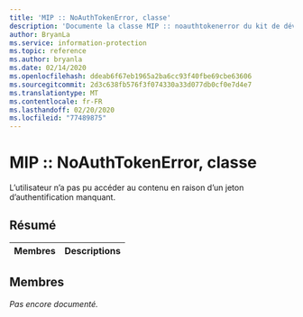 ```yaml
---
title: 'MIP :: NoAuthTokenError, classe'
description: 'Documente la classe MIP :: noauthtokenerror du kit de développement logiciel (SDK) Microsoft Information Protection (MIP).'
author: BryanLa
ms.service: information-protection
ms.topic: reference
ms.author: bryanla
ms.date: 02/14/2020
ms.openlocfilehash: ddeab6f67eb1965a2ba6cc93f40fbe69cbe63606
ms.sourcegitcommit: 2d3c638fb576f3f074330a33d077db0cf0e7d4e7
ms.translationtype: MT
ms.contentlocale: fr-FR
ms.lasthandoff: 02/20/2020
ms.locfileid: "77489875"
---
```

# <a name="class-mipnoauthtokenerror"></a>MIP :: NoAuthTokenError, classe 
L’utilisateur n’a pas pu accéder au contenu en raison d’un jeton d’authentification manquant.
  
## <a name="summary"></a>Résumé
 Membres                        | Descriptions                                
--------------------------------|---------------------------------------------
  
## <a name="members"></a>Membres
_Pas encore documenté._
